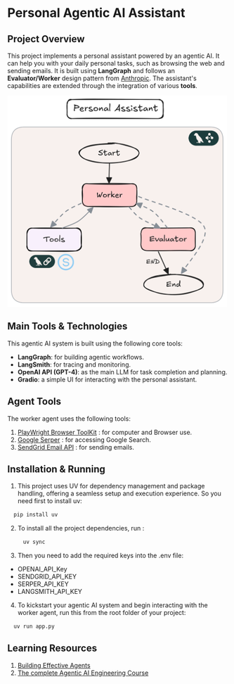 # Personal Agentic AI Assistant

## Project Overview
This project implements a personal assistant powered by an agentic AI. It can help you with your daily personal tasks, such as browsing the web and sending emails. It is built using **LangGraph** and follows an **Evaluator/Worker** design pattern from [Anthropic](https://www.anthropic.com/engineering/building-effective-agents). The assistant's capabilities are extended through the integration of various **tools**. 

<img src="images/sidekick.png" alt="Description" width="500"/>

## Main Tools & Technologies

This agentic AI system is built using the following core tools:

- **LangGraph**: for building agentic workflows.
- **LangSmith**:  for tracing and monitoring.
- **OpenAI API (GPT-4)**: as the main LLM for task completion and planning.
- **Gradio**: a simple UI for interacting with the personal assistant.

## Agent Tools
The worker agent uses the following tools:
1. [PlayWright Browser ToolKit](https://python.langchain.com/docs/integrations/tools/playwright/) : for computer and Browser use.
2. [Google Serper](https://python.langchain.com/docs/integrations/tools/google_serper/) : for accessing Google Search.
3. [SendGrid Email API](https://sendgrid.com/en-us) : for sending emails.
   
## Installation & Running
1. This project uses UV for dependency management and package handling, offering a seamless setup and execution experience. So you need first to install uv: 
 ```bash
   pip install uv
   ```
2. To install all the project dependencies, run :
```bash
     uv sync 
   ```
3. Then you need to add the required keys into the .env file:
  - OPENAI_API_Key
  - SENDGRID_API_KEY
  - SERPER_API_KEY
  - LANGSMITH_API_KEY
4. To kickstart your agentic AI system and begin interacting with the worker agent, run this from the root folder of your project:
 ```bash
   uv run app.py
   ```
## Learning Resources
1.  [Building Effective Agents](https://www.anthropic.com/engineering/building-effective-agents)
2.  [The complete Agentic AI Engineering Course](https://www.udemy.com/course/the-complete-agentic-ai-engineering-course/?couponCode=KEEPLEARNING)
   

